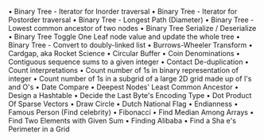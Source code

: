 •  Binary Tree - Iterator for Inorder traversal
•  Binary Tree - Iterator for Postorder traversal
•  Binary Tree - Longest Path (Diameter)
•  Binary Tree - Lowest common ancestor of two nodes
•  Binary Tree Serialize / Deserialize
•   Binary Tree Toggle One Leaf node value and update the whole tree
•   Binary Tree - Convert to doubly-linked list
•   Burrows-Wheeler Transform
•   Cardgap, aka Rocket Science
•   Circular Buffer
•  Coin Denominations
• Contiguous sequence sums to a given integer
• Contact De-duplication
•  Count interpretations
•  Count number of 1s in binary representation of integer
•  Count number of 1s in a subgrid of a large 2D grid made up of l's and O's
•  Date Compare
•  Deepest Nodes' Least Common Ancestor
•  Design a Hashtable
•   Decide the Last Byte's Encoding Type
•   Dot Product Of Sparse Vectors
•   Draw Circle
•   Dutch National Flag
• Endianness
• Famous Person (Find celebrity)
• Fibonacci
• Find Median Among Arrays
•  Find Two Elements with Given Sum
•  Finding Alibaba
•  Find a Sha e's Perimeter in a Grid

